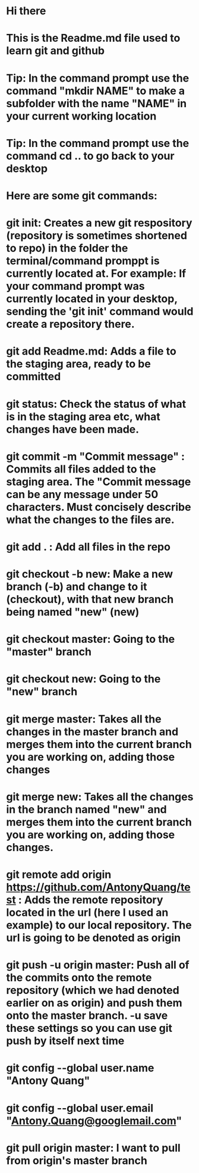 # Hi there

# This is the Readme.md file used to learn git and github

# Tip: In the command prompt use the command "mkdir NAME" to make a subfolder with the name "NAME" in your current working location

# Tip: In the command prompt use the command cd .. to go back to your desktop

# Here are some git commands:

# git init: Creates a new git respository (repository is sometimes shortened to repo) in the folder the terminal/command promppt is currently located at. For example: If your command prompt was currently located in your desktop, sending the 'git init' command would create a repository there.

# git add Readme.md: Adds a file to the staging area, ready to be committed

# git status: Check the status of what is in the staging area etc, what changes have been made.

# git commit -m "Commit message" : Commits all files added to the staging area. The "Commit message can be any message under 50 characters. Must concisely describe what the changes to the files are.

# git add . : Add all files in the repo

# git checkout -b new: Make a new branch (-b) and change to it (checkout), with that new branch being named "new" (new)

# git checkout master: Going to the "master" branch

# git checkout new: Going to the "new" branch

# git merge master: Takes all the changes in the master branch and merges them into the current branch you are working on, adding those changes

# git merge new: Takes all the changes in the branch named "new" and merges them into the current branch you are working on, adding those changes.

# git remote add origin https://github.com/AntonyQuang/test : Adds the remote repository located in the url (here I used an example) to our local repository. The url is going to be denoted as origin

# git push -u origin master: Push all of the commits onto the remote repository (which we had denoted earlier on as origin) and push them onto the master branch. -u save these settings so you can use git push by itself next time

# git config --global user.name "Antony Quang"

# git config --global user.email "Antony.Quang@googlemail.com"

# git pull origin master: I want to pull from origin's master branch

